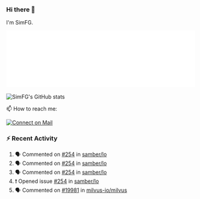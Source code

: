 ### Hi there 👋

I'm SimFG.

![Metrics](/metrics.plugin.followup.user.svg)

![SimFG's GitHub stats](https://github-readme-stats.vercel.app/api?username=SimFG&show_icons=true&theme=radical&count_private=true)

📫 How to reach me:

[![Connect on Mail](https://img.shields.io/badge/Ask%20me-anything-1abc9c.svg)](mailto:1142838399@qq.com)

### :zap: Recent Activity

<!--START_SECTION:activity-->
1. 🗣 Commented on [#254](https://github.com/samber/lo/issues/254) in [samber/lo](https://github.com/samber/lo)
2. 🗣 Commented on [#254](https://github.com/samber/lo/issues/254) in [samber/lo](https://github.com/samber/lo)
3. 🗣 Commented on [#254](https://github.com/samber/lo/issues/254) in [samber/lo](https://github.com/samber/lo)
4. ❗️ Opened issue [#254](https://github.com/samber/lo/issues/254) in [samber/lo](https://github.com/samber/lo)
5. 🗣 Commented on [#19981](https://github.com/milvus-io/milvus/issues/19981) in [milvus-io/milvus](https://github.com/milvus-io/milvus)
<!--END_SECTION:activity-->

